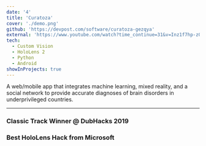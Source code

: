 ```yaml
---
date: '4'
title: 'Curatoza'
cover: './demo.png'
github: 'https://devpost.com/software/curatoza-gezqya'
external: 'https://www.youtube.com/watch?time_continue=31&v=Inz1f7hp-zQ&feature=emb_title'
tech:
  - Custom Vision
  - HoloLens 2
  - Python
  - Android
showInProjects: true
---
```


A web/mobile app that integrates machine learning, mixed reality, and a social network to
provide accurate diagnoses of brain disorders in underprivileged countries.

---

### Classic Track Winner @ DubHacks 2019

### Best HoloLens Hack from Microsoft
